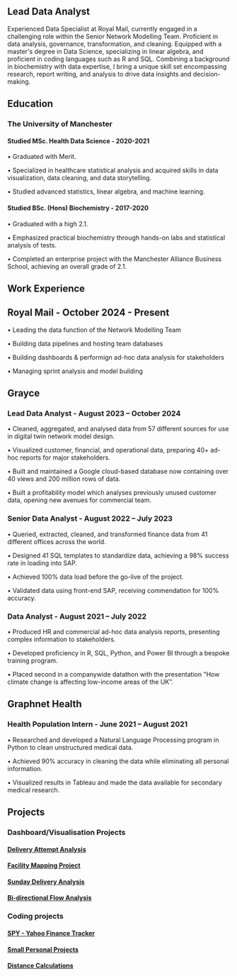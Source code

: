 ## Lead Data Analyst

Experienced Data Specialist at Royal Mail, currently engaged in a challenging  role within the Senior Network Modelling Team. Proficient in data analysis, governance, transformation, and cleaning. Equipped with a master's degree in Data Science, specializing in linear algebra, and proficient in coding languages such as R and SQL. Combining a background in biochemistry with data expertise, I bring a unique skill set encompassing research, report writing, and analysis to drive data insights and decision-making.

## Education
### The University of Manchester				

#### Studied MSc. Health Data Science					-		  			 2020-2021

•	Graduated with Merit.

•	Specialized in healthcare statistical analysis and acquired skills in data visualization, data cleaning, and data storytelling.

•	Studied advanced statistics, linear algebra, and machine learning.

#### Studied BSc. (Hons) Biochemistry -			   							2017-2020

•	Graduated with a high 2.1.

•	Emphasized practical biochemistry through hands-on labs and statistical analysis of tests.

•	Completed an enterprise project with the Manchester Alliance Business School, achieving an overall grade of 2.1.

## Work Experience
## Royal Mail              -               October 2024 - Present
•	Leading the data function of the Network Modelling Team

•	Building data pipelines and hosting team databases

•	 Building dashboards & performign ad-hoc data analysis for stakeholders

•	 Managing sprint analysis and model building

## Grayce
### Lead Data Analyst				-  			    		August 2023 – October 2024
•	Cleaned, aggregated, and analysed data from 57 different sources for use in digital twin network model design.

•	Visualized customer, financial, and operational data, preparing 40+ ad-hoc reports for major stakeholders.

•	Built and maintained a Google cloud-based database now containing over 40 views and 200 million rows of data.

•	Built a profitability model which analyses previously unused customer data, opening new avenues for commercial team.

### Senior Data Analyst 		  	-						August 2022 – July 2023
•	Queried, extracted, cleaned, and transformed finance data from 41 different offices across the world.

•	Designed 41 SQL templates to standardize data, achieving a 98% success rate in loading into SAP.

•	Achieved 100% data load before the go-live of the project.

•	Validated data using front-end SAP, receiving commendation for 100% accuracy.

### Data Analyst						  -    				August 2021 – July 2022
•	Produced HR and commercial ad-hoc data analysis reports, presenting complex information to stakeholders.

•	Developed proficiency in R, SQL, Python, and Power BI through a bespoke training program.

•	Placed second in a companywide datathon with the presentation "How climate change is affecting low-income areas of the UK”.

## Graphnet Health
### Health Population Intern 			-				June 2021 – August 2021
•	Researched and developed a Natural Language Processing program in Python to clean unstructured medical data.

•	Achieved 90% accuracy in cleaning the data while eliminating all personal information.

•	Visualized results in Tableau and made the data available for secondary medical research.

## Projects

### Dashboard/Visualisation Projects
#### [Delivery Attempt Analysis](https://dylanpriceginno.github.io/DeliveryAttempts/)

#### [Facility Mapping Project](https://dylanpriceginno.github.io/MappingProject/)

#### [Sunday Delivery Analysis](https://dylanpriceginno.github.io/Sunday-Delivery/)

#### [Bi-directional Flow Analysis](https://dylanpriceginno.github.io/Bidirectional/)

### Coding projects

#### [SPY - Yahoo Finance Tracker](https://dylanpriceginno.github.io/SPYTracker/)

#### [Small Personal Projects](https://dylanpriceginno.github.io/Dylans-Rscripting-Projects)

#### [Distance Calculations](https://dylanpriceginno.github.io/DistanceMatrix)



